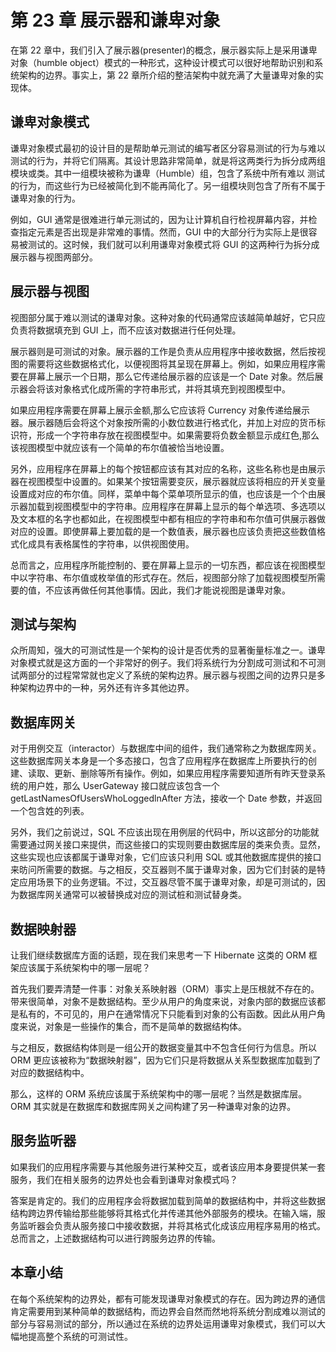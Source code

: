 # 第 23 章 展示器和谦卑对象

在第 22 章中，我们引入了展示器(presenter)的概念，展示器实际上是采用谦卑对象（humble object）模式的一种形式，这种设计模式可以很好地帮助识别和系统架构的边界。事实上，第 22 章所介绍的整洁架构中就充满了大量谦卑对象的实现体。

## 谦卑对象模式

谦卑对象模式最初的设计目的是帮助单元测试的编写者区分容易测试的行为与难以测试的行为，并将它们隔离。其设计思路非常简单，就是将这两类行为拆分成两组模块或类。其中一组模块被称为谦卑（Humble）组，包含了系统中所有难以 测试的行为，而这些行为已经被简化到不能再简化了。另一组模块则包含了所有不属于谦卑对象的行为。

例如，GUI 通常是很难进行单元测试的，因为让计算机自行检视屏幕内容，并检查指定元素是否出现是非常难的事情。然而，GUI 中的大部分行为实际上是很容易被测试的。这时候，我们就可以利用谦卑对象模式将 GUI 的这两种行为拆分成展示器与视图两部分。

## 展示器与视图

视图部分属于难以测试的谦卑对象。这种对象的代码通常应该越简单越好，它只应负责将数据填充到 GUI 上，而不应该对数据进行任何处理。

展示器则是可测试的对象。展示器的工作是负责从应用程序中接收数据，然后按视图的需要将这些数据格式化，以便视图将其呈现在屏幕上。例如，如果应用程序需要在屏幕上展示一个日期，那么它传递给展示器的应该是一个 Date 对象。然后展示器会将该对象格式化成所需的字符串形式，并将其填充到视图模型中。

如果应用程序需要在屏幕上展示金额,那么它应该将 Currency 对象传递给展示器。展示器随后会将这个对象按所需的小数位数进行格式化，并加上对应的货币标识符，形成一个字符串存放在视图模型中。如果需要将负数金额显示成红色,那么该视图模型中就应该有一个简单的布尔值被恰当地设置。

另外，应用程序在屏幕上的每个按钮都应该有其对应的名称，这些名称也是由展示器在视图模型中设置的。如果某个按钮需要变灰，展示器就应该将相应的开关变量设置成对应的布尔值。同样，菜单中每个菜单项所显示的值，也应该是一个个由展示器加载到视图模型中的字符串。应用程序在屏幕上显示的每个单选项、多选项以及文本框的名字也都如此，在视图模型中都有相应的字符串和布尔值可供展示器做对应的设置。即使屏幕上要加载的是一个数值表，展示器也应该负责把这些数值格式化成具有表格属性的字符串，以供视图使用。

总而言之，应用程序所能控制的、要在屏幕上显示的一切东西，都应该在视图模型中以字符串、布尔值或枚举值的形式存在。然后，视图部分除了加载视图模型所需要的值，不应该再做任何其他事情。因此，我们才能说视图是谦卑对象。

## 测试与架构

众所周知，强大的可测试性是一个架构的设计是否优秀的显著衡量标准之一。谦卑对象模式就是这方面的一个非常好的例子。我们将系统行为分割成可测试和不可测试两部分的过程常常就也定义了系统的架构边界。展示器与视图之间的边界只是多种架构边界中的一种，另外还有许多其他边界。

## 数据库网关

对于用例交互（interactor）与数据库中间的组件，我们通常称之为数据库网关。这些数据库网关本身是一个多态接口，包含了应用程序在数据库上所要执行的创建、读取、更新、删除等所有操作。例如，如果应用程序需要知道所有昨天登录系统的用户姓，那么 UserGateway 接口就应该包含一个 getLastNamesOfUsersWhoLoggedlnAfter 方法，接收一个 Date 参数，并返回一个包含姓的列表。

另外，我们之前说过，SQL 不应该出现在用例层的代码中，所以这部分的功能就需要通过网关接口来提供，而这些接口的实现则要由数据库层的类来负责。显然，这些实现也应该都属于谦卑对象，它们应该只利用 SQL 或其他数据库提供的接口来昉问所需要的数据。与之相反，交互器则不属于谦卑对象，因为它们封装的是特定应用场景下的业务逻辑。不过，交互器尽管不属于谦卑对象，却是可测试的，因为数据库网关通常可以被替换成对应的测试桩和测试替身类。

## 数据映射器

让我们继续数据库方面的话题，现在我们来思考一下 Hibernate 这类的 ORM 框架应该属于系统架构中的哪一层呢？

首先我们要弄清楚一件事：对象关系映射器（ORM）事实上是压根就不存在的。带来很简单，对象不是数据结构。至少从用户的角度来说，对象内部的数据应该都是私有的，不可见的，用户在通常情况下只能看到对象的公有函数。因此从用户角度来说，对象是一些操作的集合，而不是简单的数据结构体。

与之相反，数据结构体则是一组公开的数据变量其中不包含任何行为信息。所以 ORM 更应该被称为“数据映射器”，因为它们只是将数据从关系型数据库加载到了对应的数据结构中。

那么，这样的 ORM 系统应该属于系统架构中的哪一层呢？当然是数据库层。ORM 其实就是在数据库和数据库网关之间构建了另一种谦卑对象的边界。

## 服务监听器

如果我们的应用程序需要与其他服务进行某种交互，或者该应用本身要提供某一套服务，我们在相关服务的边界处也会看到谦卑对象模式吗？

答案是肯定的。我们的应用程序会将数据加载到简单的数据结构中，并将这些数据结构跨边界传输给那些能够将其格式化并传递其他外部服务的模块。在输入端，服务监听器会负责从服务接口中接收数据，并将其格式化成该应用程序易用的格式。总而言之，上述数据结构可以进行跨服务边界的传输。

## 本章小结

在每个系统架构的边界处，都有可能发现谦卑对象模式的存在。因为跨边界的通信肯定需要用到某种简单的数据结构，而边界会自然而然地将系统分割成难以测试的部分与容易测试的部分，所以通过在系统的边界处运用谦卑对象模式，我们可以大幅地提高整个系统的可测试性。
